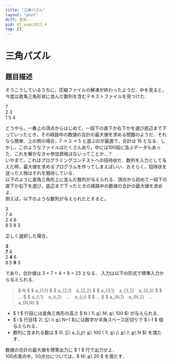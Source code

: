```yaml
---
title: "三角パズル"
layout: "post"
diff: 普及-
pid: AT_wupc2012_4
tag: []
---
```


# 三角パズル

## 题目描述

[problemUrl]: https://atcoder.jp/contests/wupc2012/tasks/wupc2012_4

 そうこうしているうちに，圧縮ファイルの解凍が終わったようだ．中を見ると，今度は直角三角形状に並んだ数列を含むテキストファイルを見つけた．  
  
 7  
 2 3  
 1 5 4  
  
 どうやら，一番上の頂点からはじめて，一段下の直下か右下かを選び底辺まで下っていったとき，その経路中の数値の合計の最大値を求める問題のようだ．それなら簡単．上の例の場合，7 -&gt; 3 -&gt; 5 と選ぶのが最適で，合計は 15 となる．しかし，このようなファイルはたくさんあり，中には100段に及ぶデータもあった．これを解かなきゃ参加資格はないってことか…？  
 いやまて，これはプログラミングコンテストへの招待状だ．数列を入力として与えた時，最大値を求めるプログラムを作ってしまえばいい．おそらく，招待状を送った人物はそれを期待している．  
 以下のように直角三角形上に並んだ数列が与えられる．頂点から初めて一段下の直下か右下を選び，底辺まで下ったときの経路中の数値の合計の最大値を求めよ．  
 例えば，以下のような数列が与えられたとすると，  
  
 3  
 7 4  
 2 4 6  
 8 5 9 3  
  
 正しく選択した場合，  
  
**3**  
**7** 4  
 2 **4** 6  
 8 5 **9** 3  
  
 であり，合計値は 3 + 7 + 4 + 9 = 23 となる． 入力は以下の形式で標準入力から与えられる．

> $ N $ $ a_{1,1} $ $ a_{2,1}　a_{2,2} $ $ a_{3,1}　a_{3,2}　a_{3,3} $ $ ... $ $ a_{i,1}　a_{i,2}　...　a_{i,i} $ $ ... $ $ a_{N,1}　a_{N,2}　...　a_{N,N} $

- $ 1 $ 行目には直角三角形の高さ $ N $($ 1\ ≦\ N\ ≦\ 100 $) が与えられる．
- $ i $ 行目($ 2\ ≦\ i\ ≦\ N+1 $)には数字が半角スペース区切りで $ i-1 $ 個与えられる．
- 数列に含まれる数は $ 0\ ≦\ a_{i,j}\ ≦\ 100 $($ 1\ ≦\ j\ ≦\ i\ ≦\ N $) を満たす．
 
 数値の合計の最大値を標準出力に $ 1 $ 行で出力せよ．  
 100点満点中，50点分については，$ N\ ≦\ 20 $ を満たす．

